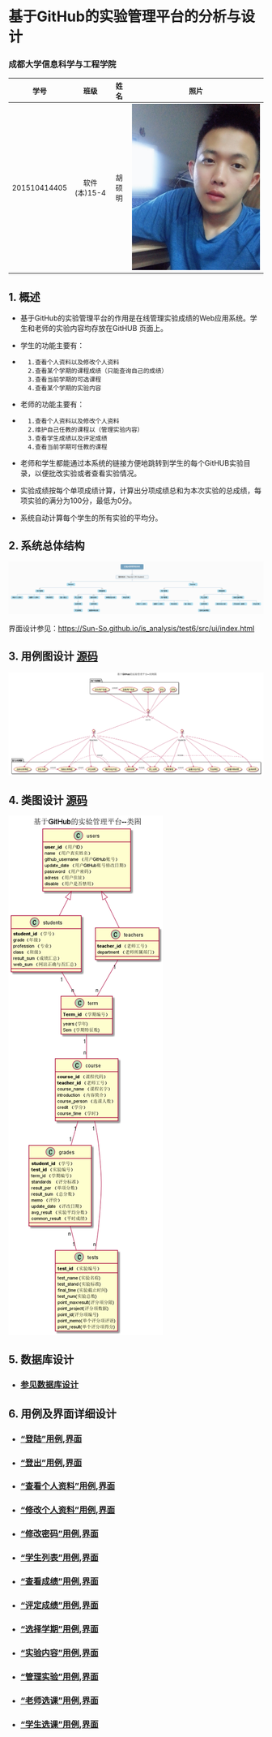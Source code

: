 ﻿<!-- markdownlint-disable MD033-->
<!-- 禁止MD033类型的警告 https://www.npmjs.com/package/markdownlint -->

# 基于GitHub的实验管理平台的分析与设计

### 成都大学信息科学与工程学院

|学号|班级|姓名|照片|
|:-------:|:-------------: | :----------:|:---:|
|201510414405|软件(本)15-4|胡硕明|![](photo.jpg)|

## 1. 概述
- 基于GitHub的实验管理平台的作用是在线管理实验成绩的Web应用系统。学生和老师的实验内容均存放在GitHUB
页面上。
- 学生的功能主要有：

-       1.查看个人资料以及修改个人资料
        2.查看某个学期的课程成绩（只能查询自己的成绩）
        3.查看当前学期的可选课程
        4.查看某个学期的实验内容
        
- 老师的功能主要有：

-       1.查看个人资料以及修改个人资料
        2.维护自己任教的课程以（管理实验内容）
        3.查看学生成绩以及评定成绩
        4.查看当前学期可任教的课程
- 老师和学生都能通过本系统的链接方便地跳转到学生的每个GitHUB实验目录，以便批改实验或者查看实验情况。
- 实验成绩按每个单项成绩计算，计算出分项成绩总和为本次实验的总成绩，每项实验的满分为100分，最低为0分。
- 系统自动计算每个学生的所有实验的平均分。
    
## 2. 系统总体结构
![](系统分析图.png)

界面设计参见：https://Sun-So.github.io/is_analysis/test6/src/ui/index.html
    
## 3. 用例图设计 [源码](src/WebUserCase.puml)
![](WebUserCase.png)

## 4. 类图设计 [源码](src/class.puml)
![](class.png)

## 5. 数据库设计
- ### [参见数据库设计](./数据库设计.md)

## 6. 用例及界面详细设计
- ### [“登陆”用例](./用例/学生列表.md),[界面](https://Sun-So.github.io/is_analysis/test6/ui/index.html)
- ### [“登出”用例](./用例/评定成绩.md),[界面](https://Sun-So.github.io/is_analysis/test6/ui/评定成绩.html)
- ### [“查看个人资料”用例](./用例/查看成绩.md),[界面](https://zwdbox.Sun-So.io/is_analysis/test6/ui/查看成绩.html)
- ### [“修改个人资料”用例](./用例/修改密码.md),[界面](https://zwdbox.Sun-So.io/is_analysis/test6/ui/顶部菜单.html)
- ### [“修改密码”用例](./用例/修改用户信息.md),[界面](https://zwdbox.Sun-So.io/is_analysis/test6/ui/顶部菜单.html)
- ### [“学生列表”用例](./用例/查看用户信息.md),[界面](https://zwdbox.Sun-So.io/is_analysis/test6/ui/顶部菜单.html)
- ### [“查看成绩”用例](./用例/登出.md),[界面](https://Sun-So.github.io/is_analysis/test6/ui/顶部菜单.html)
- ### [“评定成绩”用例](./用例/登录.md),[界面](https://Sun-So.github.io/is_analysis/test6/ui/登录.html)
- ### [“选择学期”用例](./用例/登录.md),[界面](https://Sun-So.github.io/is_analysis/test6/ui/登录.html)
- ### [“实验内容”用例](./用例/登录.md),[界面](https://Sun-So.github.io/is_analysis/test6/ui/登录.html)
- ### [“管理实验”用例](./用例/登录.md),[界面](https://Sun-So.github.io/is_analysis/test6/ui/登录.html)
- ### [“老师选课”用例](./用例/登录.md),[界面](https://Sun-So.github.io/is_analysis/test6/ui/登录.html)
- ### [“学生选课”用例](./用例/登录.md),[界面](https://Sun-So.github.io/is_analysis/test6/ui/登录.html)

    

